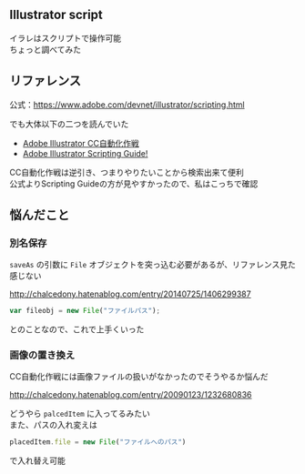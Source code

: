 Illustrator script
---

イラレはスクリプトで操作可能  
ちょっと調べてみた

## リファレンス

公式：https://www.adobe.com/devnet/illustrator/scripting.html

でも大体以下の二つを読んでいた

- [Adobe Illustrator CC自動化作戦](http://www.openspc2.org/book/IllustratorCC/)
- [Adobe Illustrator Scripting Guide!](https://illustrator-scripting-guide.readthedocs.io/)

CC自動化作戦は逆引き、つまりやりたいことから検索出来て便利  
公式よりScripting Guideの方が見やすかったので、私はこっちで確認

## 悩んだこと

### 別名保存

`saveAs` の引数に `File` オブジェクトを突っ込む必要があるが、リファレンス見た感じない

http://chalcedony.hatenablog.com/entry/20140725/1406299387

```javascript
var fileobj = new File("ファイルパス");
```

とのことなので、これで上手くいった

### 画像の置き換え

CC自動化作戦には画像ファイルの扱いがなかったのでそうやるか悩んだ

http://chalcedony.hatenablog.com/entry/20090123/1232680836

どうやら `palcedItem` に入ってるみたい  
また、パスの入れ変えは


```javascript
placedItem.file = new File("ファイルへのパス")
```

で入れ替え可能
